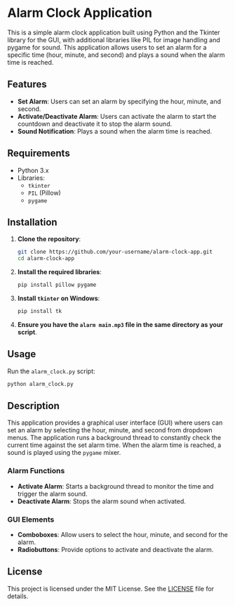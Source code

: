 # Alarm Clock Application

This is a simple alarm clock application built using Python and the Tkinter library for the GUI, with additional libraries like PIL for image handling and pygame for sound. This application allows users to set an alarm for a specific time (hour, minute, and second) and plays a sound when the alarm time is reached.

## Features

- **Set Alarm**: Users can set an alarm by specifying the hour, minute, and second.
- **Activate/Deactivate Alarm**: Users can activate the alarm to start the countdown and deactivate it to stop the alarm sound.
- **Sound Notification**: Plays a sound when the alarm time is reached.

## Requirements

- Python 3.x
- Libraries:
  - `tkinter`
  - `PIL` (Pillow)
  - `pygame`

## Installation

1. **Clone the repository**:
   ```bash
   git clone https://github.com/your-username/alarm-clock-app.git
   cd alarm-clock-app
   ```

2. **Install the required libraries**:
   ```bash
   pip install pillow pygame
   ```

3. **Install `tkinter` on Windows**:
   ```bash
   pip install tk
   ```

4. **Ensure you have the `alarm main.mp3` file in the same directory as your script**.

## Usage

Run the `alarm_clock.py` script:

```bash
python alarm_clock.py
```

## Description

This application provides a graphical user interface (GUI) where users can set an alarm by selecting the hour, minute, and second from dropdown menus. The application runs a background thread to constantly check the current time against the set alarm time. When the alarm time is reached, a sound is played using the `pygame` mixer.

### Alarm Functions

- **Activate Alarm**: Starts a background thread to monitor the time and trigger the alarm sound.
- **Deactivate Alarm**: Stops the alarm sound when activated.

### GUI Elements

- **Comboboxes**: Allow users to select the hour, minute, and second for the alarm.
- **Radiobuttons**: Provide options to activate and deactivate the alarm.

## License

This project is licensed under the MIT License. See the [LICENSE](LICENSE) file for details.
